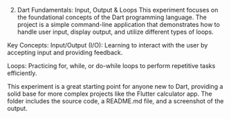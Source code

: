 2. Dart Fundamentals: Input, Output & Loops
This experiment focuses on the foundational concepts of the Dart programming language. The project is a simple command-line application that demonstrates how to handle user input, display output, and utilize different types of loops.

Key Concepts:
Input/Output (I/O): Learning to interact with the user by accepting input and providing feedback.

Loops: Practicing for, while, or do-while loops to perform repetitive tasks efficiently.

This experiment is a great starting point for anyone new to Dart, providing a solid base for more complex projects like the Flutter calculator app. The folder includes the source code, a README.md file, and a screenshot of the output.
